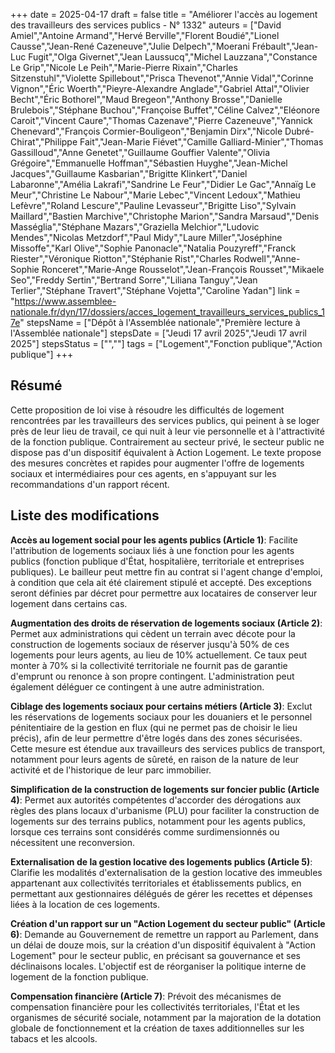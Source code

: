 +++
date = 2025-04-17
draft = false
title = "Améliorer l'accès au logement des travailleurs des services publics - N° 1332"
auteurs = ["David Amiel","Antoine Armand","Hervé Berville","Florent Boudié","Lionel Causse","Jean-René Cazeneuve","Julie Delpech","Moerani Frébault","Jean-Luc Fugit","Olga Givernet","Jean Laussucq","Michel Lauzzana","Constance Le Grip","Nicole Le Peih","Marie-Pierre Rixain","Charles Sitzenstuhl","Violette Spillebout","Prisca Thevenot","Annie Vidal","Corinne Vignon","Éric Woerth","Pieyre-Alexandre Anglade","Gabriel Attal","Olivier Becht","Éric Bothorel","Maud Bregeon","Anthony Brosse","Danielle Brulebois","Stéphane Buchou","Françoise Buffet","Céline Calvez","Eléonore Caroit","Vincent Caure","Thomas Cazenave","Pierre Cazeneuve","Yannick Chenevard","François Cormier-Bouligeon","Benjamin Dirx","Nicole Dubré-Chirat","Philippe Fait","Jean-Marie Fiévet","Camille Galliard-Minier","Thomas Gassilloud","Anne Genetet","Guillaume Gouffier Valente","Olivia Grégoire","Emmanuelle Hoffman","Sébastien Huyghe","Jean-Michel Jacques","Guillaume Kasbarian","Brigitte Klinkert","Daniel Labaronne","Amélia Lakrafi","Sandrine Le Feur","Didier Le Gac","Annaïg Le Meur","Christine Le Nabour","Marie Lebec","Vincent Ledoux","Mathieu Lefèvre","Roland Lescure","Pauline Levasseur","Brigitte Liso","Sylvain Maillard","Bastien Marchive","Christophe Marion","Sandra Marsaud","Denis Masséglia","Stéphane Mazars","Graziella Melchior","Ludovic Mendes","Nicolas Metzdorf","Paul Midy","Laure Miller","Joséphine Missoffe","Karl Olive","Sophie Panonacle","Natalia Pouzyreff","Franck Riester","Véronique Riotton","Stéphanie Rist","Charles Rodwell","Anne-Sophie Ronceret","Marie-Ange Rousselot","Jean-François Rousset","Mikaele Seo","Freddy Sertin","Bertrand Sorre","Liliana Tanguy","Jean Terlier","Stéphane Travert","Stéphane Vojetta","Caroline Yadan"]
link = "https://www.assemblee-nationale.fr/dyn/17/dossiers/acces_logement_travailleurs_services_publics_17e"
stepsName = ["Dépôt à l'Assemblée nationale","Première lecture à l'Assemblée nationale"]
stepsDate = ["Jeudi 17 avril 2025","Jeudi 17 avril 2025"]
stepsStatus = ["",""]
tags = ["Logement","Fonction publique","Action publique"]
+++

## Résumé

Cette proposition de loi vise à résoudre les difficultés de logement rencontrées par les travailleurs des services publics, qui peinent à se loger près de leur lieu de travail, ce qui nuit à leur vie personnelle et à l'attractivité de la fonction publique. Contrairement au secteur privé, le secteur public ne dispose pas d'un dispositif équivalent à Action Logement. Le texte propose des mesures concrètes et rapides pour augmenter l'offre de logements sociaux et intermédiaires pour ces agents, en s'appuyant sur les recommandations d'un rapport récent.

## Liste des modifications

**Accès au logement social pour les agents publics (Article 1)**: Facilite l'attribution de logements sociaux liés à une fonction pour les agents publics (fonction publique d'État, hospitalière, territoriale et entreprises publiques). Le bailleur peut mettre fin au contrat si l'agent change d'emploi, à condition que cela ait été clairement stipulé et accepté. Des exceptions seront définies par décret pour permettre aux locataires de conserver leur logement dans certains cas.

**Augmentation des droits de réservation de logements sociaux (Article 2)**: Permet aux administrations qui cèdent un terrain avec décote pour la construction de logements sociaux de réserver jusqu'à 50% de ces logements pour leurs agents, au lieu de 10% actuellement. Ce taux peut monter à 70% si la collectivité territoriale ne fournit pas de garantie d'emprunt ou renonce à son propre contingent. L'administration peut également déléguer ce contingent à une autre administration.

**Ciblage des logements sociaux pour certains métiers (Article 3)**: Exclut les réservations de logements sociaux pour les douaniers et le personnel pénitentiaire de la gestion en flux (qui ne permet pas de choisir le lieu précis), afin de leur permettre d'être logés dans des zones sécurisées. Cette mesure est étendue aux travailleurs des services publics de transport, notamment pour leurs agents de sûreté, en raison de la nature de leur activité et de l'historique de leur parc immobilier.

**Simplification de la construction de logements sur foncier public (Article 4)**: Permet aux autorités compétentes d'accorder des dérogations aux règles des plans locaux d'urbanisme (PLU) pour faciliter la construction de logements sur des terrains publics, notamment pour les agents publics, lorsque ces terrains sont considérés comme surdimensionnés ou nécessitent une reconversion.

**Externalisation de la gestion locative des logements publics (Article 5)**: Clarifie les modalités d'externalisation de la gestion locative des immeubles appartenant aux collectivités territoriales et établissements publics, en permettant aux gestionnaires délégués de gérer les recettes et dépenses liées à la location de ces logements.

**Création d'un rapport sur un "Action Logement du secteur public" (Article 6)**: Demande au Gouvernement de remettre un rapport au Parlement, dans un délai de douze mois, sur la création d'un dispositif équivalent à "Action Logement" pour le secteur public, en précisant sa gouvernance et ses déclinaisons locales. L'objectif est de réorganiser la politique interne de logement de la fonction publique.

**Compensation financière (Article 7)**: Prévoit des mécanismes de compensation financière pour les collectivités territoriales, l'État et les organismes de sécurité sociale, notamment par la majoration de la dotation globale de fonctionnement et la création de taxes additionnelles sur les tabacs et les alcools.
